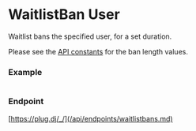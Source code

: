 # WaitlistBan User

Waitlist bans the specified user, for a set duration.

Please see the [API constants](/api/constants.md) for the ban length values.

### Example

```js

```

### Endpoint

[https://plug.dj/_/](/api/endpoints/waitlistbans.md)
